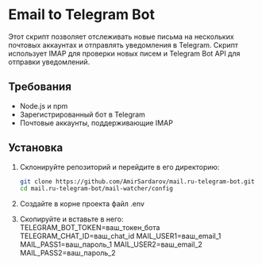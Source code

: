 # Email to Telegram Bot

Этот скрипт позволяет отслеживать новые письма на нескольких почтовых аккаунтах и отправлять уведомления в Telegram. Скрипт использует IMAP для проверки новых писем и Telegram Bot API для отправки уведомлений.

## Требования

- Node.js и npm
- Зарегистрированный бот в Telegram
- Почтовые аккаунты, поддерживающие IMAP

## Установка

1. Склонируйте репозиторий и перейдите в его директорию:

   ```bash
   git clone https://github.com/AmirSardarov/mail.ru-telegram-bot.git
   cd mail.ru-telegram-bot/mail-watcher/config

2. Создайте в корне проекта файл .env

3. Скопируйте и вставьте в него:
TELEGRAM_BOT_TOKEN=ваш_токен_бота
TELEGRAM_CHAT_ID=ваш_chat_id
MAIL_USER1=ваш_email_1
MAIL_PASS1=ваш_пароль_1
MAIL_USER2=ваш_email_2
MAIL_PASS2=ваш_пароль_2
